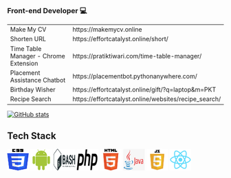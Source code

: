 ### Front-end Developer  :computer:
<table>
  <tr>
    <td>Make My CV</td>
    <td>https://makemycv.online</td>
  </tr>
  <tr>
    <td>Shorten URL</td>
    <td>https://effortcatalyst.online/short/</td>
  </tr>
  <tr>
    <td>Time Table Manager - Chrome Extension</td>
    <td>https://pratiktiwari.com/time-table-manager/</td>
  </tr>
  <tr>
    <td>Placement Assistance Chatbot</td>
    <td>https://placementbot.pythonanywhere.com/</td>
  </tr>
  <tr>
    <td>Birthday Wisher</td>
    <td>https://effortcatalyst.online/gift/?q=laptop&m=PKT</td>
  </tr>
  <tr>
    <td>Recipe Search</td>
    <td>https://effortcatalyst.online/websites/recipe_search/</td>
  </tr>
</table>

[![GitHub stats](https://github-readme-stats.vercel.app/api?username=pratikktiwari)](https://pratiktiwari.com/)
## Tech Stack
<!--Images-->
<img src="https://raw.githubusercontent.com/pratikktiwari/pratikktiwari/main/logos/CSS.svg" width="50px" height="50px"/>
<img src="https://raw.githubusercontent.com/pratikktiwari/pratikktiwari/main/logos/android.png" width="50px" height="50px"/>
<img src="https://raw.githubusercontent.com/pratikktiwari/pratikktiwari/main/logos/bash.png" width="50px" height="50px"/>
<img src="https://raw.githubusercontent.com/pratikktiwari/pratikktiwari/main/logos/php-logo.svg" width="50px" height="50px"/>
<img src="https://raw.githubusercontent.com/pratikktiwari/pratikktiwari/main/logos/html.png" width="50px" height="50px"/>

<img src="https://raw.githubusercontent.com/pratikktiwari/pratikktiwari/main/logos/java.jpg" width="50px" height="50px"/>
<img src="https://raw.githubusercontent.com/pratikktiwari/pratikktiwari/main/logos/javascript.png" width="50px" height="50px"/>
<img src="https://raw.githubusercontent.com/pratikktiwari/pratikktiwari/main/logos/logo192.png" width="50px" height="50px"/>
<!--
**pratikktiwari/pratikktiwari** is a ✨ _special_ ✨ repository because its `README.md` (this file) appears on your GitHub profile.

Here are some ideas to get you started:

- 🔭 I’m currently working on ...
- 🌱 I’m currently learning ...
- 👯 I’m looking to collaborate on ...
- 🤔 I’m looking for help with ...
- 💬 Ask me about ...
- 📫 How to reach me: ...
- 😄 Pronouns: ...
- ⚡ Fun fact: ...
-->
